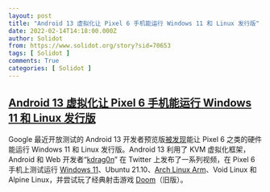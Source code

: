 ```yaml
---
layout: post
title: "Android 13 虚拟化让 Pixel 6 手机能运行 Windows 11 和 Linux 发行版"
date: 2022-02-14T14:18:00.000Z
author: Solidot
from: https://www.solidot.org/story?sid=70653
tags: [ Solidot ]
comments: True
categories: [ Solidot ]
---
```

<!--1644848280000-->
[Android 13 虚拟化让 Pixel 6 手机能运行 Windows 11 和 Linux 发行版](https://www.solidot.org/story?sid=70653)
------

<div>
Google 最近开放测试的 Android 13 开发者预览版<a href="https://www.cnx-software.com/2022/02/14/android-13-virtualization-lets-pixel-6-run-windows-11-linux-distributions/" target="_blank">被发现</a>能让 Pixel 6 之类的硬件能运行 Windows 11 和 Linux 发行版。Android 13 利用了 KVM 虚拟化框架，Android 和 Web 开发者“<a href="https://twitter.com/kdrag0n">kdrag0n</a>” 在 Twitter 上发布了一系列视频，在 Pixel 6 手机上测试运行 <a href="https://twitter.com/kdrag0n/status/1493088558676017152" target="_blank">Windows 11</a>、Ubuntu 21.10、<a href="https://twitter.com/kdrag0n/status/1492833078410047488" target="_blank">Arch Linux Arm</a>、Void Linux 和  Alpine Linux，并尝试玩了经典射击游戏 <a href="https://twitter.com/kdrag0n/status/1493089098944237568">Doom</a>（旧版）。
</div>
